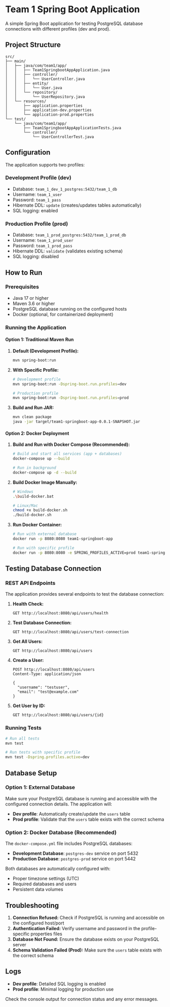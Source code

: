 # Team 1 Spring Boot Application

A simple Spring Boot application for testing PostgreSQL database connections with different profiles (dev and prod).

## Project Structure

```
src/
├── main/
│   ├── java/com/team1/app/
│   │   ├── Team1SpringbootAppApplication.java
│   │   ├── controller/
│   │   │   └── UserController.java
│   │   ├── entity/
│   │   │   └── User.java
│   │   └── repository/
│   │       └── UserRepository.java
│   └── resources/
│       ├── application.properties
│       ├── application-dev.properties
│       └── application-prod.properties
└── test/
    └── java/com/team1/app/
        ├── Team1SpringbootAppApplicationTests.java
        └── controller/
            └── UserControllerTest.java
```

## Configuration

The application supports two profiles:

### Development Profile (dev)
- Database: `team_1_dev_1_postgres:5432/team_1_db`
- Username: `team_1_user`
- Password: `team_1_pass`
- Hibernate DDL: `update` (creates/updates tables automatically)
- SQL logging: enabled

### Production Profile (prod)
- Database: `team_1_prod_postgres:5432/team_1_prod_db`
- Username: `team_1_prod_user`
- Password: `team_1_prod_pass`
- Hibernate DDL: `validate` (validates existing schema)
- SQL logging: disabled

## How to Run

### Prerequisites
- Java 17 or higher
- Maven 3.6 or higher
- PostgreSQL database running on the configured hosts
- Docker (optional, for containerized deployment)

### Running the Application

#### Option 1: Traditional Maven Run

1. **Default (Development Profile):**
   ```bash
   mvn spring-boot:run
   ```

2. **With Specific Profile:**
   ```bash
   # Development profile
   mvn spring-boot:run -Dspring-boot.run.profiles=dev
   
   # Production profile
   mvn spring-boot:run -Dspring-boot.run.profiles=prod
   ```

3. **Build and Run JAR:**
   ```bash
   mvn clean package
   java -jar target/team1-springboot-app-0.0.1-SNAPSHOT.jar
   ```

#### Option 2: Docker Deployment

1. **Build and Run with Docker Compose (Recommended):**
   ```bash
   # Build and start all services (app + databases)
   docker-compose up --build
   
   # Run in background
   docker-compose up -d --build
   ```

2. **Build Docker Image Manually:**
   ```bash
   # Windows
   .\build-docker.bat
   
   # Linux/Mac
   chmod +x build-docker.sh
   ./build-docker.sh
   ```

3. **Run Docker Container:**
   ```bash
   # Run with external database
   docker run -p 8080:8080 team1-springboot-app
   
   # Run with specific profile
   docker run -p 8080:8080 -e SPRING_PROFILES_ACTIVE=prod team1-springboot-app
   ```

## Testing Database Connection

### REST API Endpoints

The application provides several endpoints to test the database connection:

1. **Health Check:**
   ```
   GET http://localhost:8080/api/users/health
   ```

2. **Test Database Connection:**
   ```
   GET http://localhost:8080/api/users/test-connection
   ```

3. **Get All Users:**
   ```
   GET http://localhost:8080/api/users
   ```

4. **Create a User:**
   ```
   POST http://localhost:8080/api/users
   Content-Type: application/json
   
   {
     "username": "testuser",
     "email": "test@example.com"
   }
   ```

5. **Get User by ID:**
   ```
   GET http://localhost:8080/api/users/{id}
   ```

### Running Tests

```bash
# Run all tests
mvn test

# Run tests with specific profile
mvn test -Dspring.profiles.active=dev
```

## Database Setup

### Option 1: External Database
Make sure your PostgreSQL database is running and accessible with the configured connection details. The application will:

- **Dev profile**: Automatically create/update the `users` table
- **Prod profile**: Validate that the `users` table exists with the correct schema

### Option 2: Docker Database (Recommended)
The `docker-compose.yml` file includes PostgreSQL databases:

- **Development Database**: `postgres-dev` service on port 5432
- **Production Database**: `postgres-prod` service on port 5442

Both databases are automatically configured with:
- Proper timezone settings (UTC)
- Required databases and users
- Persistent data volumes

## Troubleshooting

1. **Connection Refused:** Check if PostgreSQL is running and accessible on the configured host/port
2. **Authentication Failed:** Verify username and password in the profile-specific properties files
3. **Database Not Found:** Ensure the database exists on your PostgreSQL server
4. **Schema Validation Failed (Prod):** Make sure the `users` table exists with the correct schema

## Logs

- **Dev profile**: Detailed SQL logging is enabled
- **Prod profile**: Minimal logging for production use

Check the console output for connection status and any error messages.
